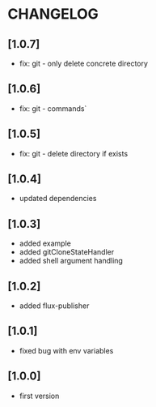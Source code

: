 # CHANGELOG

## [1.0.7]
- fix: git - only delete concrete directory 

## [1.0.6]
- fix: git - commands`

## [1.0.5]
- fix: git - delete directory if exists

## [1.0.4]
- updated dependencies

## [1.0.3]
- added example
- added gitCloneStateHandler
- added shell argument handling

## [1.0.2]
- added flux-publisher

## [1.0.1]
- fixed bug with env variables

## [1.0.0]
- first version